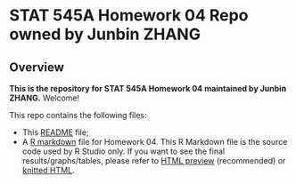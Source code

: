 # STAT 545A Homework 04 Repo owned by Junbin ZHANG

## Overview

**This is the repository for STAT 545A Homework 04 maintained by Junbin ZHANG.** Welcome!

This repo contains the following files:
- This [README](README.md) file; 
- A [R markdown](hw04.rmd) file for Homework 04. This R Markdown file is the source code used by R Studio only. If you want to see the final results/graphs/tables, please refer to [HTML preview](https://cdn.rawgit.com/STAT545-UBC-students/hw04-zjbthomas/0418ec1f/hw04.html) (recommended) or [knitted HTML](hw04.html).